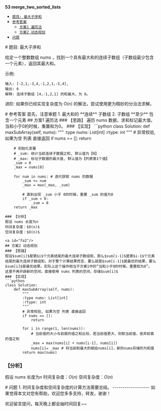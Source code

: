 **53 merge_two_sorted_lists**
- <a href="#tm">`题目: 最大子序和`</a>
- <a href="#ckda">`参考答案`</a>
    - <a href="#fa1">`方案1 遍历法`</a>
    - <a href="#fa2">`方案2 动态规划`</a>
- <a href="#grzj">`问题`</a>

	
<a id="tm"/>
# 题目: 最大子序和

给定一个整数数组 nums ，找到一个具有最大和的连续子数组（子数组最少包含一个元素），返回其最大和。

示例:
```
输入: [-2,1,-3,4,-1,2,1,-5,4],
输出: 6
解释: 连续子数组 [4,-1,2,1] 的和最大，为 6。
```
进阶:
如果你已经实现复杂度为 O(n) 的解法，尝试使用更为精妙的分治法求解。

<a id="ckda"/>
# 参考答案
首先，注意审题
1. 最大和的 **连续** 子数组
2. 子数组 **至少** 包含一个元素

<a id="fa1"/>
## 方案1 遍历法
### 【思路】
遍历 nums 数据，求和标记最大值。当和小于0的时候，重置和为0。
### 【实现】
```python
class Solution:
    def maxSubArray(self, nums):
        """
        :type nums: List[int]
        :rtype: int
        """
        # 异常校验, 如果为空 列表 直接返回
        if nums == []:
            return 
        
        # 初始化变量 
        # _sum: 统计当前连续子数据之和, 默认值为【0】
        # _max: 标记子数据的最大值, 默认值为【列表第1个值】
        _sum = 0
        _max = nums[0]
        
        for num in nums: # 迭代获取 nums 的数据
            _sum += num
            _max = max(_max, _sum)
            
            # 直到出现 _sum 小于 0的时候，重置 _sum 的值为0
            if _sum < 0:
                _sum = 0
        return _max
```
### 【分析】
假设 nums 长度为n
时间复杂度：$O(n)$
空间复杂度：$O(n)$

<a id="fa2"/>
## 方案2 动态规划
### 【思路】
假设$sum[i]$是第$i$个元素结尾的最大连续子数组和，那么$sum[i-1]$是第$i-1$个元素结尾的最大连续子数组和，对于整个计算结果而言，要么就是$sum[i-1]$是最优的结果，要么$sum[i]$是最优结果。实际上这个操作相当于方案1中的“当和小于0的时候，重置和为0”。
这里不再开辟新的空间，直接使用 nums 列表的空间，存储$sum[i]$
### 【实现】
```python
class Solution:
    def maxSubArray(self, nums):
        """
        :type nums: List[int]
        :rtype: int
        """
        # 异常校验, 如果为空 列表 直接返回
        if nums == []:
            return 
        
        for i in range(1, len(nums)):  
            # 当前值的大小与前面的值之和比较，若当前值更大，则取当前值，舍弃前面的值之和  
            _max = max(nums[i] + nums[i-1], nums[i])  
            nums[i]= _max # 将当前和最大的赋给nums[i]，新的nums存储的为和值  
        return max(nums)
```
### 【分析】
假设 nums 长度为n
时间复杂度：$O(n)$
空间复杂度：$O(n)$

<a id="wt"/>
# 问题
1. 时间复杂度和空间复杂度的计算方法需要总结。
-------------------
如果觉得本文对您有帮助，欢迎您多多支持，转发，谢谢！

欢迎留言提问，每天晚上都会抽时间回复~~